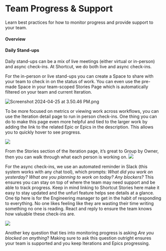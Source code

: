 # Team Progress & Support

Learn best practices for how to monitor progress and provide support to your team.

#### &#x20;Overview <a href="#h_01hw3vprnpqf76cac8rxqjsa6b" id="h_01hw3vprnpqf76cac8rxqjsa6b"></a>

#### Daily Stand-ups <a href="#h_01hw3vprnpmcw7f2segra471vn" id="h_01hw3vprnpmcw7f2segra471vn"></a>

Daily stand-ups can be a mix of live meetings (either virtual or in-person) and async check-ins. At Shortcut, we do both live and async check-ins.&#x20;

For the in-person or live stand-ups you can create a Space to share with your team to check in on the status of work. You can even use the pre-made Space in your team-scoped Stories Page which is automatically filtered on your team and current Iteration.&#x20;

![Screenshot 2024-04-25 at 3.50.46 PM.png](https://help.shortcut.com/hc/article_attachments/26023033421844)

To be more focused on metrics or viewing work across workflows, you can use the Iteration detail page to run in person check-ins. One thing you can do to make this page even more helpful and tied to the larger work by adding the link to the related Epic or Epics in the description. This allows you to quickly hover to see progress.

![](https://assets-global.website-files.com/6284144cb1a1fee6254fd9f3/637ebaa02e44f07eff795402_epic%20growth.png)

From the Stories section of the Iteration page, it’s great to Group by Owner, then you can walk through what each person is working on. ![](https://assets-global.website-files.com/6284144cb1a1fee6254fd9f3/637ebaf8937b3152016bd20d_owner.png)

For the async check-ins, we use an automated reminder in Slack (this system works with any chat tool), which prompts: _What did you work on yesterday? What are you planning to work on today? Any blockers?_ This ensures you can stay on top of where the team may need support and be able to track progress. Keep in mind linking to Shortcut Stories here make it easy to stay updated and the unfurl feature helps see details at a glance. One tip here is for the Engineering manager to get in the habit of responding to everything. No one likes feeling like they are wasting their time writing something no one is reading. React and reply to ensure the team knows how valuable these check-ins are.

![](https://assets-global.website-files.com/6284144cb1a1fee6254fd9f3/637eba5864e4c411d270d74a_stand%20up.png)

Another key question that ties into monitoring progress is asking _Are you blocked on anything_? Making sure to ask this question outright ensures your team is supported and you keep Iterations and Epics progressing.
